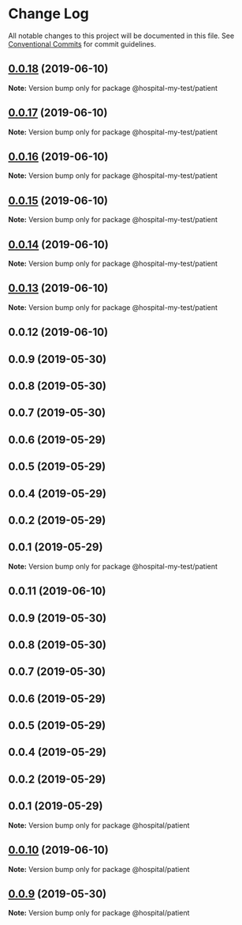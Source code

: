 # Change Log

All notable changes to this project will be documented in this file.
See [Conventional Commits](https://conventionalcommits.org) for commit guidelines.

## [0.0.18](https://github.com/zylqmjforever/hospital/compare/@hospital-my-test/patient@0.0.17...@hospital-my-test/patient@0.0.18) (2019-06-10)

**Note:** Version bump only for package @hospital-my-test/patient





## [0.0.17](https://github.com/zylqmjforever/hospital/compare/@hospital-my-test/patient@0.0.16...@hospital-my-test/patient@0.0.17) (2019-06-10)

**Note:** Version bump only for package @hospital-my-test/patient





## [0.0.16](https://github.com/zylqmjforever/hospital/compare/@hospital-my-test/patient@0.0.15...@hospital-my-test/patient@0.0.16) (2019-06-10)

**Note:** Version bump only for package @hospital-my-test/patient





## [0.0.15](https://github.com/zylqmjforever/hospital/compare/@hospital-my-test/patient@0.0.14...@hospital-my-test/patient@0.0.15) (2019-06-10)

**Note:** Version bump only for package @hospital-my-test/patient





## [0.0.14](https://github.com/zylqmjforever/hospital/compare/@hospital-my-test/patient@0.0.13...@hospital-my-test/patient@0.0.14) (2019-06-10)

**Note:** Version bump only for package @hospital-my-test/patient





## [0.0.13](https://github.com/zylqmjforever/hospital/compare/@hospital-my-test/patient@0.0.12...@hospital-my-test/patient@0.0.13) (2019-06-10)

**Note:** Version bump only for package @hospital-my-test/patient





## 0.0.12 (2019-06-10)



## 0.0.9 (2019-05-30)



## 0.0.8 (2019-05-30)



## 0.0.7 (2019-05-30)



## 0.0.6 (2019-05-29)



## 0.0.5 (2019-05-29)



## 0.0.4 (2019-05-29)



## 0.0.2 (2019-05-29)



## 0.0.1 (2019-05-29)

**Note:** Version bump only for package @hospital-my-test/patient





## 0.0.11 (2019-06-10)



## 0.0.9 (2019-05-30)



## 0.0.8 (2019-05-30)



## 0.0.7 (2019-05-30)



## 0.0.6 (2019-05-29)



## 0.0.5 (2019-05-29)



## 0.0.4 (2019-05-29)



## 0.0.2 (2019-05-29)



## 0.0.1 (2019-05-29)

**Note:** Version bump only for package @hospital/patient





## [0.0.10](https://github.com/zylqmjforever/hospital/compare/v0.0.9...v0.0.10) (2019-06-10)

**Note:** Version bump only for package @hospital/patient





## [0.0.9](https://github.com/zylqmjforever/hospital/compare/v0.0.8...v0.0.9) (2019-05-30)

**Note:** Version bump only for package @hospital/patient
